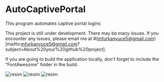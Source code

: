 # AutoCaptivePortal
This program automates captive portal logins

This project is still under development. There may be many issues. If you encounter any issues, please email me at #(mfurkanyuce5@gmail.com)[mailto:mfurkanyuce5@gmail.com?subject=About%20your%20github%20project].

If you are going to build the application locally, don't forget to include the “FontAwesome” folder in the build.

![resim](https://github.com/user-attachments/assets/2117ea9e-3363-4bf9-94b4-9903b13b478f)
![resim](https://github.com/user-attachments/assets/32115883-1d5a-4a6d-937a-d7480dc4eff5)
![resim](https://github.com/user-attachments/assets/bed891e2-fdff-4921-9414-12d870d4d8ed)
